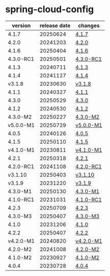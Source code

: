 # spring-cloud-config	


|version|release date|changes|
|---|---|---|
|4.1.7|20250624|[4.1.7](./4.1.7-20250624.md)|
|4.2.0|20241203|[4.2.0](./4.2.0-20241203.md)|
|4.1.6|20250404|[4.1.6](./4.1.6-20250404.md)|
|4.3.0-RC1|20250501|[4.3.0-RC1](./4.3.0-RC1-20250501.md)|
|4.1.3|20240711|[4.1.3](./4.1.3-20240711.md)|
|4.1.4|20241127|[4.1.4](./4.1.4-20241127.md)|
|v3.1.8|20230630|[v3.1.8](./v3.1.8-20230630.md)|
|4.1.1|20240327|[4.1.1](./4.1.1-20240327.md)|
|4.3.0|20250529|[4.3.0](./4.3.0-20250529.md)|
|4.1.2|20240530|[4.1.2](./4.1.2-20240530.md)|
|4.3.0-M2|20250227|[4.3.0-M2](./4.3.0-M2-20250227.md)|
|v5.0.0-M1|20250729|[v5.0.0-M1](./v5.0.0-M1-20250729.md)|
|4.0.5|20240126|[4.0.5](./4.0.5-20240126.md)|
|4.1.5|20250110|[4.1.5](./4.1.5-20250110.md)|
|v4.1.0-M1|20230811|[v4.1.0-M1](./v4.1.0-M1-20230811.md)|
|4.2.1|20250318|[4.2.1](./4.2.1-20250318.md)|
|4.2.0-RC1|20241108|[4.2.0-RC1](./4.2.0-RC1-20241108.md)|
|v3.1.10|20250403|[v3.1.10](./v3.1.10-20250403.md)|
|v3.1.9|20231220|[v3.1.9](./v3.1.9-20231220.md)|
|4.3.0-M1|20250130|[4.3.0-M1](./4.3.0-M1-20250130.md)|
|4.1.0-RC1|20231031|[4.1.0-RC1](./4.1.0-RC1-20231031.md)|
|4.2.3|20250709|[4.2.3](./4.2.3-20250709.md)|
|4.3.0-M3|20250407|[4.3.0-M3](./4.3.0-M3-20250407.md)|
|4.1.0|20231206|[4.1.0](./4.1.0-20231206.md)|
|4.2.2|20250407|[4.2.2](./4.2.2-20250407.md)|
|v4.2.0-M1|20240820|[v4.2.0-M1](./v4.2.0-M1-20240820.md)|
|4.2.0-M2|20241008|[4.2.0-M2](./4.2.0-M2-20241008.md)|
|4.1.0-M2|20230927|[4.1.0-M2](./4.1.0-M2-20230927.md)|
|4.0.4|20230728|[4.0.4](./4.0.4-20230728.md)|

